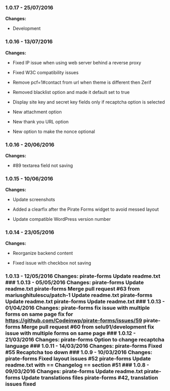
### 1.0.17 - 25/07/2016
**Changes:** 
- Development

### 1.0.16 - 13/07/2016
**Changes:** 
- Fixed IP issue when using web server behind a reverse proxy
- Fixed W3C compatibility issues
- Remove pcf=1#contact from url when theme is different then Zerif
- Removed blacklist option and made it default set to true
- Display site key and secret key fields only if recaptcha option is selected
- New attachment option
- New thank you URL option
- New option to make the nonce optional

### 1.0.16 - 20/06/2016
**Changes:** 
- #89 textarea field not saving

### 1.0.15 - 10/06/2016
**Changes:** 
- Update screenshots
- Added a clearfix after the Pirate Forms widget to avoid messed layout
- Update compatible WordPress version number

### 1.0.14 - 23/05/2016
**Changes:** 
- Reorganize backend content
- Fixed issue with checkbox not saving
 ### 1.0.13 - 12/05/2016 Changes: pirate-forms Update readme.txt ### 1.0.13 - 05/05/2016 Changes: pirate-forms Update readme.txt pirate-forms Merge pull request #63 from mariusghitulescu/patch-1 Update readme.txt pirate-forms Update readme.txt pirate-forms Update readme.txt ### 1.0.13 - 01/04/2016 Changes: pirate-forms fix issue with multiple forms on same page fix for https://github.com/Codeinwp/pirate-forms/issues/59 pirate-forms Merge pull request #60 from selu91/development fix issue with multiple forms on same page ### 1.0.12 - 21/03/2016 Changes: pirate-forms Option to change recaptcha language ### 1.0.11 - 14/03/2016 Changes: pirate-forms Fixed #55 Recaptcha too down ### 1.0.9 - 10/03/2016 Changes: pirate-forms Fixed layout issues #52 pirate-forms Update readme.txt with == Changelog == section #51 ### 1.0.8 - 09/03/2016 Changes: pirate-forms Update readme.txt pirate-forms Update translations files pirate-forms #42, translation issues fixed
